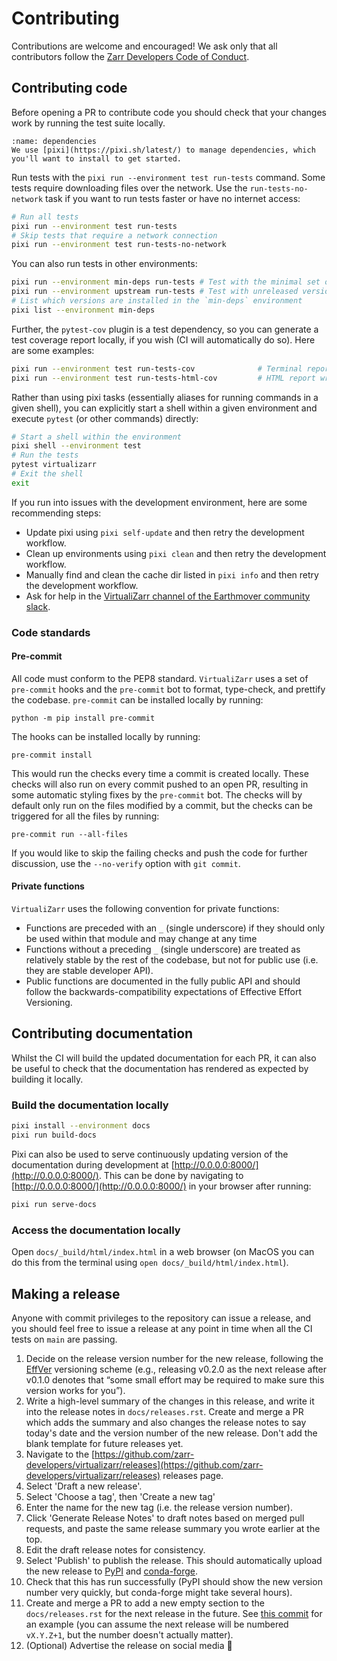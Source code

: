 # Contributing

Contributions are welcome and encouraged! We ask only that all contributors follow the [Zarr Developers Code of Conduct](https://github.com/zarr-developers/.github/blob/main/CODE_OF_CONDUCT.md).

## Contributing code

Before opening a PR to contribute code you should check that your changes work by running the test suite locally.

```{important}
:name: dependencies
We use [pixi](https://pixi.sh/latest/) to manage dependencies, which you'll want to install to get started.
```

Run tests with the `pixi run --environment test run-tests` command. Some tests require downloading files over the network.
Use the `run-tests-no-network` task if you want to run tests faster or have no internet access:

```bash
# Run all tests
pixi run --environment test run-tests
# Skip tests that require a network connection
pixi run --environment test run-tests-no-network
```

You can also run tests in other environments:

```bash
pixi run --environment min-deps run-tests # Test with the minimal set of dependencies installed
pixi run --environment upstream run-tests # Test with unreleased versions of upstream libraries
# List which versions are installed in the `min-deps` environment
pixi list --environment min-deps
```

Further, the `pytest-cov` plugin is a test dependency, so you can generate a test
coverage report locally, if you wish (CI will automatically do so).  Here are some
examples:

```bash
pixi run --environment test run-tests-cov              # Terminal report showing missing coverage
pixi run --environment test run-tests-html-cov         # HTML report written to htmlcov/index.html
```

Rather than using pixi tasks (essentially aliases for running commands in a given shell), you can explicitly start
a shell within a given environment and execute `pytest` (or other commands) directly:

```bash
# Start a shell within the environment
pixi shell --environment test
# Run the tests
pytest virtualizarr
# Exit the shell
exit
```

If you run into issues with the development environment, here are some recommending steps:
- Update pixi using `pixi self-update` and then retry the development workflow.
- Clean up environments using `pixi clean` and then retry the development workflow.
- Manually find and clean the cache dir listed in `pixi info` and then retry the development workflow.
- Ask for help in the [VirtualiZarr channel of the Earthmover community slack](https://earthmover-community.slack.com/archives/C08EXCE8ZQX).

### Code standards

#### Pre-commit

All code must conform to the PEP8 standard. `VirtualiZarr` uses a set of `pre-commit` hooks and the `pre-commit` bot to format, type-check, and prettify the codebase. `pre-commit` can be installed locally by running:

```
python -m pip install pre-commit
```
The hooks can be installed locally by running:

```
pre-commit install
```

This would run the checks every time a commit is created locally. These checks will also run on every commit pushed to an open PR, resulting in some automatic styling fixes by the `pre-commit` bot. The checks will by default only run on the files modified by a commit, but the checks can be triggered for all the files by running:

```
pre-commit run --all-files
```

If you would like to skip the failing checks and push the code for further discussion, use the `--no-verify` option with `git commit`.

#### Private functions

`VirtualiZarr` uses the following convention for private functions:

- Functions are preceded with an `_` (single underscore) if they should only be used within that module and may change at any time
- Functions without a preceding `_` (single underscore) are treated as relatively stable by the rest of the codebase, but not for public use (i.e. they are stable developer API).
- Public functions are documented in the fully public API and should follow the backwards-compatibility expectations of Effective Effort Versioning.

## Contributing documentation

Whilst the CI will build the updated documentation for each PR, it can also be useful to check that the documentation has rendered as expected by building it locally.

### Build the documentation locally

```bash
pixi install --environment docs
pixi run build-docs
```
Pixi can also be used to serve continuously updating version of the documentation during development at [http://0.0.0.0:8000/](http://0.0.0.0:8000/).
This can be done by navigating to [http://0.0.0.0:8000/](http://0.0.0.0:8000/) in your browser after running:

```bash
pixi run serve-docs
```

### Access the documentation locally

Open `docs/_build/html/index.html` in a web browser (on MacOS you can do this from the terminal using `open docs/_build/html/index.html`).

## Making a release

Anyone with commit privileges to the repository can issue a release, and you should feel free to issue a release at any point in time when all the CI tests on `main` are passing.

1. Decide on the release version number for the new release, following the [EffVer](https://jacobtomlinson.dev/effver/) versioning scheme (e.g., releasing v0.2.0 as the next release after v0.1.0 denotes that “some small effort may be required to make sure this version works for you”).
2. Write a high-level summary of the changes in this release, and write it into the release notes in `docs/releases.rst`. Create and merge a PR which adds the summary and also changes the release notes to say today's date and the version number of the new release. Don't add the blank template for future releases yet.
3. Navigate to the [https://github.com/zarr-developers/virtualizarr/releases](https://github.com/zarr-developers/virtualizarr/releases) releases page.
4. Select 'Draft a new release'.
5. Select 'Choose a tag', then 'Create a new tag'
6. Enter the name for the new tag (i.e. the release version number).
7. Click 'Generate Release Notes' to draft notes based on merged pull requests, and paste the same release summary you wrote earlier at the top.
8. Edit the draft release notes for consistency.
9. Select 'Publish' to publish the release. This should automatically upload the new release to [PyPI](https://pypi.org/project/virtualizarr/) and [conda-forge](https://anaconda.org/conda-forge/virtualizarr).
10. Check that this has run successfully (PyPI should show the new version number very quickly, but conda-forge might take several hours).
11. Create and merge a PR to add a new empty section to the `docs/releases.rst` for the next release in the future. See [this commit](https://github.com/zarr-developers/VirtualiZarr/commit/e3912f08e22f2e3230af6eb1a2aacb5728822fa1) for an example (you can assume the next release will be numbered `vX.Y.Z+1`, but the number doesn't actually matter).
12. (Optional) Advertise the release on social media 📣
